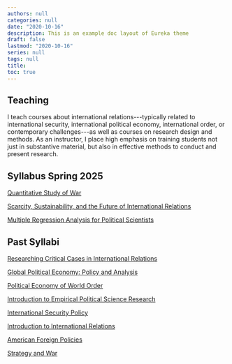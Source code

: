 ```yaml
---
authors: null
categories: null
date: "2020-10-16"
description: This is an example doc layout of Eureka theme
draft: false
lastmod: "2020-10-16"
series: null
tags: null
title:  
toc: true
---
```


<!-- Google tag (gtag.js) -->
<script async src="https://www.googletagmanager.com/gtag/js?id=G-Q046HR4S89"></script>
<script>
  window.dataLayer = window.dataLayer || [];
  function gtag(){dataLayer.push(arguments);}
  gtag('js', new Date());

  gtag('config', 'G-Q046HR4S89');
</script>


## Teaching

I teach courses about international relations---typically related to international security, international political economy, international order, or contemporary challenges---as well as courses on research design and methods. As an instructor, I place high emphasis on training students not just in substantive material, but also in effective methods to conduct and present research. 

## Syllabus Spring 2025

<a href="../materials/POL304_Syllabus_online.pdf" target=_blank>Quantitative Study of War</a>

<a href="../materials/TRN350_Syllabus_online.pdf" target=_blank>Scarcity, Sustainability, and the Future of International Relations</a>

<a href="../materials/POL2507_Syllabus_online.pdf" target=_blank>Multiple Regression Analysis for Political Scientists</a>


## Past Syllabi

<a href="../materials/TRN410_syllabus.pdf" target=_blank>Researching Critical Cases in International Relations</a>

<a href="../materials/POL362_Syllabus.pdf" target=_blank>Global Political Economy: Policy and Analysis</a>

<a href="../materials/POL477_Syllabus.pdf" target=_blank>Political Economy of World Order</a>

<a href="../materials/PolS301 syllabus.pdf" target=_blank>Introduction to Empirical Political Science Research</a>

<a href="../materials/PolS357 Syllabus.pdf" target=_blank>International Security Policy</a>

<a href="../materials/PolSC204 Syllabus.pdf" target=_blank>Introduction to International Relations</a>

<a href="../materials/PolSC4540 Syllabus.pdf" target=_blank>American Foreign Policies</a>

<a href="../materials/PolSC4412 Syllabus.pdf" target=_blank>Strategy and War</a>
